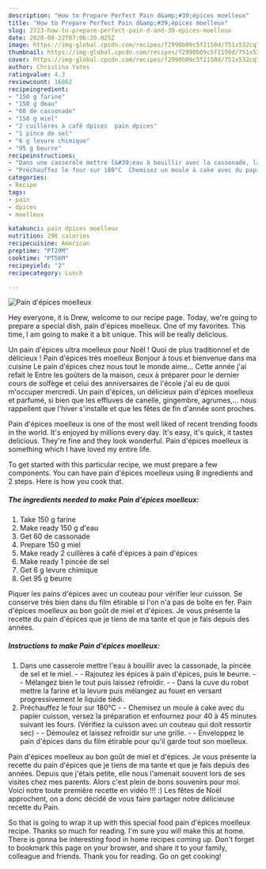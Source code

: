 ```yaml
---
description: "How to Prepare Perfect Pain d&amp;#39;épices moelleux"
title: "How to Prepare Perfect Pain d&amp;#39;épices moelleux"
slug: 2723-how-to-prepare-perfect-pain-d-and-39-epices-moelleux
date: 2020-08-22T07:06:20.025Z
image: https://img-global.cpcdn.com/recipes/f2990b09c5f2150d/751x532cq70/pain-depices-moelleux-photo-principale-de-la-recette.jpg
thumbnail: https://img-global.cpcdn.com/recipes/f2990b09c5f2150d/751x532cq70/pain-depices-moelleux-photo-principale-de-la-recette.jpg
cover: https://img-global.cpcdn.com/recipes/f2990b09c5f2150d/751x532cq70/pain-depices-moelleux-photo-principale-de-la-recette.jpg
author: Christina Yates
ratingvalue: 4.3
reviewcount: 16862
recipeingredient:
- "150 g farine"
- "150 g deau"
- "60 de cassonade"
- "150 g miel"
- "2 cuillères à café dpices  pain dpices"
- "1 pince de sel"
- "6 g levure chimique"
- "95 g beurre"
recipeinstructions:
- "Dans une casserole mettre l&#39;eau à bouillir avec la cassonade, la pincée de sel et le miel.  Rajoutez les épices à pain d&#39;épices, puis le beurre.  Mélangez bien le tout puis laissez refroidir.  Dans la cuve du robot mettre la farine et la levure puis mélangez au fouet en versant progressivement le liquide tiédi."
- "Préchauffez le four sur 180°C  Chemisez un moule à cake avec du papier cuisson, versez la préparation et enfournez pour 40 à 45 minutes suivant les fours. (Vérifiez la cuisson avec un couteau qui doit ressortir sec)  Démoulez et laissez refroidir sur une grille.  Enveloppez le pain d&#39;épices dans du film étirable pour qu&#39;il garde tout son moelleux."
categories:
- Recipe
tags:
- pain
- dpices
- moelleux

katakunci: pain dpices moelleux 
nutrition: 296 calories
recipecuisine: American
preptime: "PT29M"
cooktime: "PT56M"
recipeyield: "2"
recipecategory: Lunch

---
```



![Pain d&#39;épices moelleux](https://img-global.cpcdn.com/recipes/f2990b09c5f2150d/751x532cq70/pain-depices-moelleux-photo-principale-de-la-recette.jpg)

Hey everyone, it is Drew, welcome to our recipe page. Today, we're going to prepare a special dish, pain d&#39;épices moelleux. One of my favorites. This time, I am going to make it a bit unique. This will be really delicious.

Un pain d&#39;épices ultra moelleux pour Noël ! Quoi de plus traditionnel et de délicieux ! Pain d&#39;épices très moelleux Bonjour à tous et bienvenue dans ma cuisine Le pain d&#39;épices chez nous tout le monde aime… Cette année j&#39;ai refait le Entre les goûters de la maison, ceux à préparer pour le dernier cours de solfège et celui des anniversaires de l&#39;école j&#39;ai eu de quoi m&#39;occuper mercredi. Un pain d&#39;épices, un délicieux pain d&#39;épices moelleux et parfumé, si bien que les effluves de canelle, gingembre, agrumes,… nous rappellent que l&#39;hiver s&#39;installe et que les fêtes de fin d&#39;année sont proches.

Pain d&#39;épices moelleux is one of the most well liked of recent trending foods in the world. It's enjoyed by millions every day. It's easy, it's quick, it tastes delicious. They're fine and they look wonderful. Pain d&#39;épices moelleux is something which I have loved my entire life.


To get started with this particular recipe, we must prepare a few components. You can have pain d&#39;épices moelleux using 8 ingredients and 2 steps. Here is how you cook that.

<!--inarticleads1-->

##### The ingredients needed to make Pain d&#39;épices moelleux:

1. Take 150 g farine
1. Make ready 150 g d&#39;eau
1. Get 60 de cassonade
1. Prepare 150 g miel
1. Make ready 2 cuillères à café d&#39;épices à pain d&#39;épices
1. Make ready 1 pincée de sel
1. Get 6 g levure chimique
1. Get 95 g beurre


Piquer les pains d&#39;épices avec un couteau pour vérifier leur cuisson. Se conserve très bien dans du film étirable si l&#39;on n&#39;a pas de boîte en fer. Pain d&#39;épices moelleux au bon goût de miel et d&#39;épices. Je vous présente la recette du pain d&#39;épices que je tiens de ma tante et que je fais depuis des années. 

<!--inarticleads2-->

##### Instructions to make Pain d&#39;épices moelleux:

1. Dans une casserole mettre l&#39;eau à bouillir avec la cassonade, la pincée de sel et le miel. -  - Rajoutez les épices à pain d&#39;épices, puis le beurre. -  - Mélangez bien le tout puis laissez refroidir. -  - Dans la cuve du robot mettre la farine et la levure puis mélangez au fouet en versant progressivement le liquide tiédi.
1. Préchauffez le four sur 180°C -  - Chemisez un moule à cake avec du papier cuisson, versez la préparation et enfournez pour 40 à 45 minutes suivant les fours. (Vérifiez la cuisson avec un couteau qui doit ressortir sec) -  - Démoulez et laissez refroidir sur une grille. -  - Enveloppez le pain d&#39;épices dans du film étirable pour qu&#39;il garde tout son moelleux.


Pain d&#39;épices moelleux au bon goût de miel et d&#39;épices. Je vous présente la recette du pain d&#39;épices que je tiens de ma tante et que je fais depuis des années. Depuis que j&#39;étais petite, elle nous l&#39;amenait souvent lors de ses visites chez mes parents. Alors c&#39;est plein de bons souvenirs pour moi. Voici notre toute première recette en vidéo !!! :) Les fêtes de Noël approchent, on a donc décidé de vous faire partager notre délicieuse recette du Pain. 

So that is going to wrap it up with this special food pain d&#39;épices moelleux recipe. Thanks so much for reading. I'm sure you will make this at home. There is gonna be interesting food in home recipes coming up. Don't forget to bookmark this page on your browser, and share it to your family, colleague and friends. Thank you for reading. Go on get cooking!
